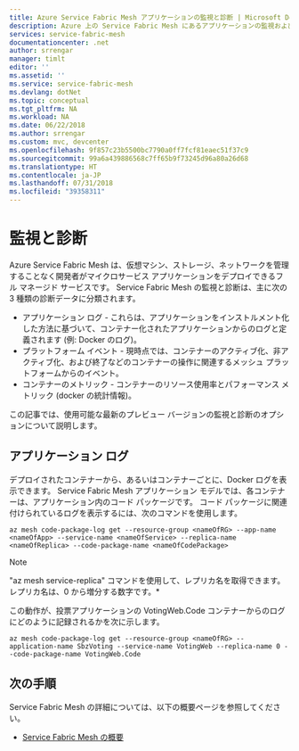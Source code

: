 ```yaml
---
title: Azure Service Fabric Mesh アプリケーションの監視と診断 | Microsoft Docs
description: Azure 上の Service Fabric Mesh にあるアプリケーションの監視および診断について説明します。
services: service-fabric-mesh
documentationcenter: .net
author: srrengar
manager: timlt
editor: ''
ms.assetid: ''
ms.service: service-fabric-mesh
ms.devlang: dotNet
ms.topic: conceptual
ms.tgt_pltfrm: NA
ms.workload: NA
ms.date: 06/22/2018
ms.author: srrengar
ms.custom: mvc, devcenter
ms.openlocfilehash: 9f857c23b5500bc7790a0ff7fcf81eaec51f37c9
ms.sourcegitcommit: 99a6a439886568c7ff65b9f73245d96a80a26d68
ms.translationtype: HT
ms.contentlocale: ja-JP
ms.lasthandoff: 07/31/2018
ms.locfileid: "39358311"
---
```

# <a name="monitoring-and-diagnostics"></a>監視と診断
Azure Service Fabric Mesh は、仮想マシン、ストレージ、ネットワークを管理することなく開発者がマイクロサービス アプリケーションをデプロイできるフル マネージド サービスです。 Service Fabric Mesh の監視と診断は、主に次の 3 種類の診断データに分類されます。

- アプリケーション ログ - これらは、アプリケーションをインストルメント化した方法に基づいて、コンテナー化されたアプリケーションからのログと定義されます (例: Docker のログ)。
- プラットフォーム イベント - 現時点では、コンテナーのアクティブ化、非アクティブ化、および終了などのコンテナーの操作に関連するメッシュ プラットフォームからのイベント。
- コンテナーのメトリック - コンテナーのリソース使用率とパフォーマンス メトリック (docker の統計情報)。

この記事では、使用可能な最新のプレビュー バージョンの監視と診断のオプションについて説明します。

## <a name="application-logs"></a>アプリケーション ログ

デプロイされたコンテナーから、あるいはコンテナーごとに、Docker ログを表示できます。 Service Fabric Mesh アプリケーション モデルでは、各コンテナーは、アプリケーション内のコード パッケージです。 コード パッケージに関連付けられているログを表示するには、次のコマンドを使用します。

```cli
az mesh code-package-log get --resource-group <nameOfRG> --app-name <nameOfApp> --service-name <nameOfService> --replica-name <nameOfReplica> --code-package-name <nameOfCodePackage>
```

> [!NOTE]
> "az mesh service-replica" コマンドを使用して、レプリカ名を取得できます。 レプリカ名は、0 から増分する数字です。*

この動作が、投票アプリケーションの VotingWeb.Code コンテナーからのログにどのように記録されるかを次に示します。

```cli
az mesh code-package-log get --resource-group <nameOfRG> --application-name SbzVoting --service-name VotingWeb --replica-name 0 --code-package-name VotingWeb.Code
```

## <a name="next-steps"></a>次の手順
Service Fabric Mesh の詳細については、以下の概要ページを参照してください。
- [Service Fabric Mesh の概要](service-fabric-mesh-overview.md)
